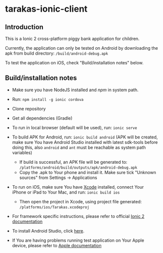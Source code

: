 # tarakas-ionic-client

## Introduction
This is a Ionic 2 cross-platform piggy bank application for children.

Currently, the application can only be tested on Android by downloading the apk from build directory: ```/build/android-debug.apk```

To test the application on iOS, check "Build/installation notes" below.

## Build/installation notes

* Make sure you have NodeJS installed and *npm* in system path.
* Run: ```npm install -g ionic cordova```
* Clone repository
* Get all dependencies (Gradle)
* To run in local browser (default will be used), run: ```ionic serve```
* To build APK for Android, run: ```ionic build android``` (APK will be created, make sure You have Android Studio installed with latest sdk-tools before doing this, also ```android``` and ```ant``` must be reachable as system path variables)
  * If build is successful, an APK file will be generated to: ```/platforms/android/build/outputs/apk/android-debug.apk```
  * Copy the .apk to Your phone and install it. Make sure tick "Unknown sources" from Settings -> Applications
* To run on iOS, make sure You have [Xcode](https://developer.apple.com/xcode/) installed, connect Your iPhone or iPad to Your Mac, and run: ```ionic build ios```
  * Then open the project in Xcode, using project file generated: ```/platforms/ios/Tarakas.xcodeproj```
  
* For framework specific instructions, please refer to official [Ionic 2 documentation](http://ionicframework.com/docs/intro/installation/)
* To install Android Studio, click [here](https://developer.android.com/studio/index.html).
* If You are having problems running test application on Your Apple device, please refer to [Apple documentation](https://developer.apple.com/library/content/documentation/IDEs/Conceptual/AppDistributionGuide/LaunchingYourApponDevices/LaunchingYourApponDevices.html)
